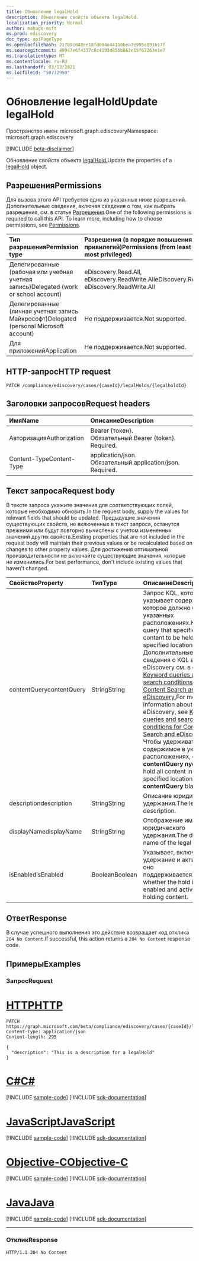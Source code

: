 ```yaml
---
title: Обновление legalHold
description: Обновление свойств объекта legalHold.
localization_priority: Normal
author: mahage-msft
ms.prod: ediscovery
doc_type: apiPageType
ms.openlocfilehash: 21789c048ee18fd604e44110bea7e995c891b17f
ms.sourcegitcommit: 40947e6f4337c8c4193d85bb862e15f67263e1e7
ms.translationtype: MT
ms.contentlocale: ru-RU
ms.lasthandoff: 03/13/2021
ms.locfileid: "50772950"
---
```

# <a name="update-legalhold"></a><span data-ttu-id="34d2b-103">Обновление legalHold</span><span class="sxs-lookup"><span data-stu-id="34d2b-103">Update legalHold</span></span>

<span data-ttu-id="34d2b-104">Пространство имен: microsoft.graph.ediscovery</span><span class="sxs-lookup"><span data-stu-id="34d2b-104">Namespace: microsoft.graph.ediscovery</span></span>

[!INCLUDE [beta-disclaimer](../../includes/beta-disclaimer.md)]

<span data-ttu-id="34d2b-105">Обновление свойств объекта [legalHold.](../resources/ediscovery-legalhold.md)</span><span class="sxs-lookup"><span data-stu-id="34d2b-105">Update the properties of a [legalHold](../resources/ediscovery-legalhold.md) object.</span></span>

## <a name="permissions"></a><span data-ttu-id="34d2b-106">Разрешения</span><span class="sxs-lookup"><span data-stu-id="34d2b-106">Permissions</span></span>

<span data-ttu-id="34d2b-p101">Для вызова этого API требуется одно из указанных ниже разрешений. Дополнительные сведения, включая сведения о том, как выбрать разрешения, см. в статье [Разрешения](/graph/permissions-reference).</span><span class="sxs-lookup"><span data-stu-id="34d2b-p101">One of the following permissions is required to call this API. To learn more, including how to choose permissions, see [Permissions](/graph/permissions-reference).</span></span>

|<span data-ttu-id="34d2b-109">Тип разрешения</span><span class="sxs-lookup"><span data-stu-id="34d2b-109">Permission type</span></span>|<span data-ttu-id="34d2b-110">Разрешения (в порядке повышения привилегий)</span><span class="sxs-lookup"><span data-stu-id="34d2b-110">Permissions (from least to most privileged)</span></span>|
|:---|:---|
|<span data-ttu-id="34d2b-111">Делегированные (рабочая или учебная учетная запись)</span><span class="sxs-lookup"><span data-stu-id="34d2b-111">Delegated (work or school account)</span></span>|<span data-ttu-id="34d2b-112">eDiscovery.Read.All, eDiscovery.ReadWrite.All</span><span class="sxs-lookup"><span data-stu-id="34d2b-112">eDiscovery.Read.All, eDiscovery.ReadWrite.All</span></span>|
|<span data-ttu-id="34d2b-113">Делегированные (личная учетная запись Майкрософт)</span><span class="sxs-lookup"><span data-stu-id="34d2b-113">Delegated (personal Microsoft account)</span></span>|<span data-ttu-id="34d2b-114">Не поддерживается.</span><span class="sxs-lookup"><span data-stu-id="34d2b-114">Not supported.</span></span>|
|<span data-ttu-id="34d2b-115">Для приложений</span><span class="sxs-lookup"><span data-stu-id="34d2b-115">Application</span></span>|<span data-ttu-id="34d2b-116">Не поддерживается.</span><span class="sxs-lookup"><span data-stu-id="34d2b-116">Not supported.</span></span>|

## <a name="http-request"></a><span data-ttu-id="34d2b-117">HTTP-запрос</span><span class="sxs-lookup"><span data-stu-id="34d2b-117">HTTP request</span></span>

<!-- {
  "blockType": "ignored"
}
-->

``` http
PATCH /compliance/ediscovery/cases/{caseId}/legalHolds/{legalholdId}
```

## <a name="request-headers"></a><span data-ttu-id="34d2b-118">Заголовки запросов</span><span class="sxs-lookup"><span data-stu-id="34d2b-118">Request headers</span></span>

|<span data-ttu-id="34d2b-119">Имя</span><span class="sxs-lookup"><span data-stu-id="34d2b-119">Name</span></span>|<span data-ttu-id="34d2b-120">Описание</span><span class="sxs-lookup"><span data-stu-id="34d2b-120">Description</span></span>|
|:---|:---|
|<span data-ttu-id="34d2b-121">Авторизация</span><span class="sxs-lookup"><span data-stu-id="34d2b-121">Authorization</span></span>|<span data-ttu-id="34d2b-p102">Bearer {токен}. Обязательный.</span><span class="sxs-lookup"><span data-stu-id="34d2b-p102">Bearer {token}. Required.</span></span>|
|<span data-ttu-id="34d2b-124">Content-Type</span><span class="sxs-lookup"><span data-stu-id="34d2b-124">Content-Type</span></span>|<span data-ttu-id="34d2b-p103">application/json. Обязательный.</span><span class="sxs-lookup"><span data-stu-id="34d2b-p103">application/json. Required.</span></span>|

## <a name="request-body"></a><span data-ttu-id="34d2b-127">Текст запроса</span><span class="sxs-lookup"><span data-stu-id="34d2b-127">Request body</span></span>

<span data-ttu-id="34d2b-128">В тексте запроса укажите значения для соответствующих полей, которые необходимо обновить.</span><span class="sxs-lookup"><span data-stu-id="34d2b-128">In the request body, supply the values for relevant fields that should be updated.</span></span> <span data-ttu-id="34d2b-129">Предыдущие значения существующих свойств, не включенных в текст запроса, останутся прежними или будут повторно вычислены с учетом измененных значений других свойств.</span><span class="sxs-lookup"><span data-stu-id="34d2b-129">Existing properties that are not included in the request body will maintain their previous values or be recalculated based on changes to other property values.</span></span> <span data-ttu-id="34d2b-130">Для достижения оптимальной производительности не включайте существующие значения, которые не изменились.</span><span class="sxs-lookup"><span data-stu-id="34d2b-130">For best performance, don't include existing values that haven't changed.</span></span>

|<span data-ttu-id="34d2b-131">Свойство</span><span class="sxs-lookup"><span data-stu-id="34d2b-131">Property</span></span>|<span data-ttu-id="34d2b-132">Тип</span><span class="sxs-lookup"><span data-stu-id="34d2b-132">Type</span></span>|<span data-ttu-id="34d2b-133">Описание</span><span class="sxs-lookup"><span data-stu-id="34d2b-133">Description</span></span>|
|:---|:---|:---|
|<span data-ttu-id="34d2b-134">contentQuery</span><span class="sxs-lookup"><span data-stu-id="34d2b-134">contentQuery</span></span>|<span data-ttu-id="34d2b-135">String</span><span class="sxs-lookup"><span data-stu-id="34d2b-135">String</span></span>|<span data-ttu-id="34d2b-136">Запрос KQL, который указывает содержимое, которое должно быть в указанных расположениях.</span><span class="sxs-lookup"><span data-stu-id="34d2b-136">KQL query that specifies content to be held in the specified locations.</span></span> <span data-ttu-id="34d2b-137">Дополнительные сведения о KQL в eDiscovery см. в статье [Keyword queries and search conditions for Content Search and eDiscovery.](/microsoft-365/compliance/keyword-queries-and-search-conditions)</span><span class="sxs-lookup"><span data-stu-id="34d2b-137">For more information about KQL in eDiscovery, see [Keyword queries and search conditions for Content Search and eDiscovery](/microsoft-365/compliance/keyword-queries-and-search-conditions).</span></span> <span data-ttu-id="34d2b-138">Чтобы удерживать все содержимое в указанных расположениях, оставьте **contentQuery пустым.**</span><span class="sxs-lookup"><span data-stu-id="34d2b-138">To hold all content in the specified locations, leave **contentQuery** blank.</span></span> |
|<span data-ttu-id="34d2b-139">description</span><span class="sxs-lookup"><span data-stu-id="34d2b-139">description</span></span>|<span data-ttu-id="34d2b-140">String</span><span class="sxs-lookup"><span data-stu-id="34d2b-140">String</span></span>| <span data-ttu-id="34d2b-141">Описание юридического удержания.</span><span class="sxs-lookup"><span data-stu-id="34d2b-141">The legal hold description.</span></span> |
|<span data-ttu-id="34d2b-142">displayName</span><span class="sxs-lookup"><span data-stu-id="34d2b-142">displayName</span></span>|<span data-ttu-id="34d2b-143">String</span><span class="sxs-lookup"><span data-stu-id="34d2b-143">String</span></span>| <span data-ttu-id="34d2b-144">Отображение имени юридического удержания.</span><span class="sxs-lookup"><span data-stu-id="34d2b-144">The display name of the legal hold.</span></span> |
|<span data-ttu-id="34d2b-145">isEnabled</span><span class="sxs-lookup"><span data-stu-id="34d2b-145">isEnabled</span></span>|<span data-ttu-id="34d2b-146">Boolean</span><span class="sxs-lookup"><span data-stu-id="34d2b-146">Boolean</span></span>|<span data-ttu-id="34d2b-147">Указывает, включено ли удержание и активно ли оно поддерживается.</span><span class="sxs-lookup"><span data-stu-id="34d2b-147">Indicates whether the hold is enabled and actively holding content.</span></span> |

## <a name="response"></a><span data-ttu-id="34d2b-148">Ответ</span><span class="sxs-lookup"><span data-stu-id="34d2b-148">Response</span></span>

<span data-ttu-id="34d2b-149">В случае успешного выполнения это действие возвращает код отклика `204 No Content`.</span><span class="sxs-lookup"><span data-stu-id="34d2b-149">If successful, this action returns a `204 No Content` response code.</span></span>

## <a name="examples"></a><span data-ttu-id="34d2b-150">Примеры</span><span class="sxs-lookup"><span data-stu-id="34d2b-150">Examples</span></span>

### <a name="request"></a><span data-ttu-id="34d2b-151">Запрос</span><span class="sxs-lookup"><span data-stu-id="34d2b-151">Request</span></span>


# <a name="http"></a>[<span data-ttu-id="34d2b-152">HTTP</span><span class="sxs-lookup"><span data-stu-id="34d2b-152">HTTP</span></span>](#tab/http)
<!-- {
  "blockType": "request",
  "name": "update_legalhold"
}
-->

``` http
PATCH https://graph.microsoft.com/beta/compliance/ediscovery/cases/{caseId}/legalHolds/{legalholdId}
Content-Type: application/json
Content-length: 295

{
  "description": "This is a description for a legalHold"
}
```
# <a name="c"></a>[<span data-ttu-id="34d2b-153">C#</span><span class="sxs-lookup"><span data-stu-id="34d2b-153">C#</span></span>](#tab/csharp)
[!INCLUDE [sample-code](../includes/snippets/csharp/update-legalhold-csharp-snippets.md)]
[!INCLUDE [sdk-documentation](../includes/snippets/snippets-sdk-documentation-link.md)]

# <a name="javascript"></a>[<span data-ttu-id="34d2b-154">JavaScript</span><span class="sxs-lookup"><span data-stu-id="34d2b-154">JavaScript</span></span>](#tab/javascript)
[!INCLUDE [sample-code](../includes/snippets/javascript/update-legalhold-javascript-snippets.md)]
[!INCLUDE [sdk-documentation](../includes/snippets/snippets-sdk-documentation-link.md)]

# <a name="objective-c"></a>[<span data-ttu-id="34d2b-155">Objective-C</span><span class="sxs-lookup"><span data-stu-id="34d2b-155">Objective-C</span></span>](#tab/objc)
[!INCLUDE [sample-code](../includes/snippets/objc/update-legalhold-objc-snippets.md)]
[!INCLUDE [sdk-documentation](../includes/snippets/snippets-sdk-documentation-link.md)]

# <a name="java"></a>[<span data-ttu-id="34d2b-156">Java</span><span class="sxs-lookup"><span data-stu-id="34d2b-156">Java</span></span>](#tab/java)
[!INCLUDE [sample-code](../includes/snippets/java/update-legalhold-java-snippets.md)]
[!INCLUDE [sdk-documentation](../includes/snippets/snippets-sdk-documentation-link.md)]

---


### <a name="response"></a><span data-ttu-id="34d2b-157">Отклик</span><span class="sxs-lookup"><span data-stu-id="34d2b-157">Response</span></span>

<!-- {
  "blockType": "response",
  "truncated": true,
  "@odata.type": "microsoft.graph.ediscovery.legalHold"
}
-->

``` http
HTTP/1.1 204 No Content
```
